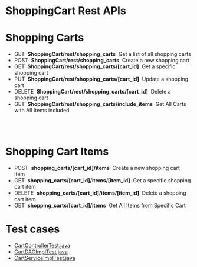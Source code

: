# ShoppingCart Rest APIs

# Shopping Carts

<ul>
<li>GET     &nbsp;<b>ShoppingCart/rest/shopping_carts</b>&nbsp;                           Get a list of all shopping carts</li>
<li>POST    &nbsp;<b>ShoppingCart/rest/shopping_carts</b>&nbsp;                           Create a new shopping cart</li>
<li>GET     &nbsp;<b>ShoppingCart/rest/shopping_carts/[cart_id]</b>&nbsp;                 Get a specific shopping cart</li>
<li>PUT     &nbsp;<b>ShoppingCart/rest/shopping_carts/[cart_id]</b>&nbsp;                 Update a shopping cart</li>
<li>DELETE  &nbsp;<b>ShoppingCart/rest/shopping_carts/[cart_id]</b>&nbsp;                 Delete a shopping cart</li>
<li>GET     &nbsp;<b>ShoppingCart/rest/shopping_carts/include_items</b>&nbsp;             Get All Carts with All Items included</li>
</ul><br/><br/>


# Shopping Cart Items

<ul>
<li>POST    &nbsp;<b>shopping_carts/[cart_id]/items</b>&nbsp;                       Create a new shopping cart item
<li>GET     &nbsp;<b>shopping_carts/[cart_id]/items/[item_id]</b>&nbsp;             Get a specific shopping cart item
<li>DELETE  &nbsp;<b>shopping_carts/[cart_id]/items/[item_id]</b>&nbsp;             Delete a shopping cart item
<li>GET     &nbsp;<b>shopping_carts/[cart_id]/items</b>&nbsp;                       Get All Items from Specific Cart
</ul>


# Test cases 

<ul>
<li><a href="https://github.com/mital7559/ShoppingCart/blob/master/ShoppingCart/ShoppingCart/src/test/java/com/yash/shop/controller/CartControllerTest.java">CartControllerTest.java</a></li>
<li><a href="https://github.com/mital7559/ShoppingCart/blob/master/ShoppingCart/ShoppingCart/src/test/java/com/yash/shop/dao/CartDAOImplTest.java">CartDAOImplTest.java</a></li>
<li><a href="https://github.com/mital7559/ShoppingCart/blob/master/ShoppingCart/ShoppingCart/src/test/java/com/yash/shop/service/CartServiceImplTest.java">CartServiceImplTest.java</a></li>
</ul>



